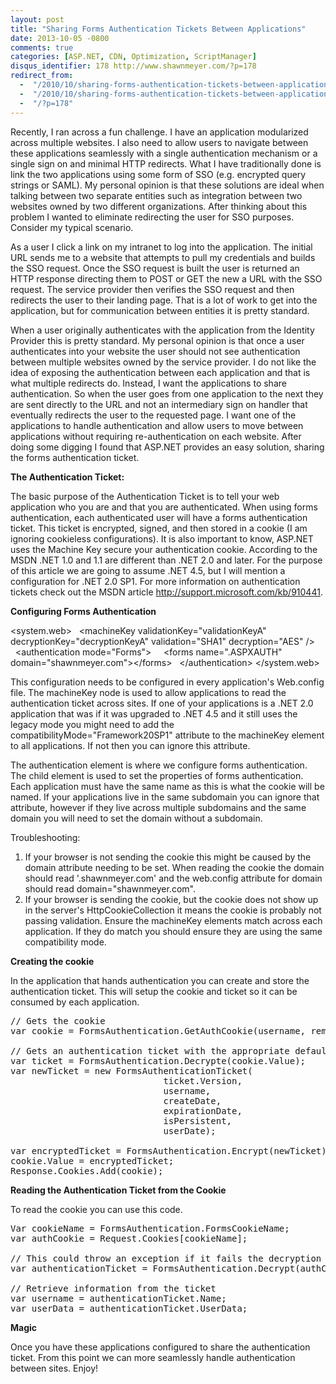```yaml
---
layout: post
title: "Sharing Forms Authentication Tickets Between Applications"
date: 2013-10-05 -0800
comments: true
categories: [ASP.NET, CDN, Optimization, ScriptManager]
disqus_identifier: 178 http://www.shawnmeyer.com/?p=178
redirect_from:
  -  "/2010/10/sharing-forms-authentication-tickets-between-applications"
  -  "/2010/10/sharing-forms-authentication-tickets-between-applications/"
  -  "/?p=178"
---
```


Recently, I ran across a fun challenge. I have an application modularized across multiple websites. I also need to allow users to navigate between these applications seamlessly with a single authentication mechanism or a single sign on and minimal HTTP redirects. What I have traditionally done is link the two applications using some form of SSO (e.g. encrypted query strings or SAML). My personal opinion is that these solutions are ideal when talking between two separate entities such as integration between two websites owned by two different organizations. After thinking about this problem I wanted to eliminate redirecting the user for SSO purposes. Consider my typical scenario.

As a user I click a link on my intranet to log into the application. The initial URL sends me to a website that attempts to pull my credentials and builds the SSO request. Once the SSO request is built the user is returned an HTTP response directing them to POST or GET the new a URL with the SSO request. The service provider then verifies the SSO request and then redirects the user to their landing page. That is a lot of work to get into the application, but for communication between entities it is pretty standard.

When a user originally authenticates with the application from the Identity Provider this is pretty standard. My personal opinion is that once a user authenticates into your website the user should not see authentication between multiple websites owned by the service provider. I do not like the idea of exposing the authentication between each application and that is what multiple redirects do. Instead, I want the applications to share authentication. So when the user goes from one application to the next they are sent directly to the URL and not an intermediary sign on handler that eventually redirects the user to the requested page. I want one of the applications to handle authentication and allow users to move between applications without requiring re-authentication on each website. After doing some digging I found that ASP.NET provides an easy solution, sharing the forms authentication ticket.

<strong>The Authentication Ticket:</strong>

The basic purpose of the Authentication Ticket is to tell your web application who you are and that you are authenticated. When using forms authentication, each authenticated user will have a forms authentication ticket. This ticket is encrypted, signed, and then stored in a cookie (I am ignoring cookieless configurations). It is also important to know, ASP.NET uses the Machine Key secure your authentication cookie. According to the MSDN .NET 1.0 and 1.1 are different than .NET 2.0 and later. For the purpose of this article we are going to assume .NET 4.5, but I will mention a configuration for .NET 2.0 SP1. For more information on authentication tickets check out the MSDN article <a href="http://support.microsoft.com/kb/910441">http://support.microsoft.com/kb/910441</a>.

<strong>Configuring Forms Authentication</strong>

<div>

&lt;system.web&gt;
&nbsp;&nbsp;&lt;machineKey validationKey="validationKeyA" decryptionKey="decryptionKeyA" validation="SHA1" decryption="AES" /&gt;
&nbsp;&nbsp;&lt;authentication mode="Forms"&gt;
&nbsp;&nbsp;&nbsp;&nbsp;&lt;forms name=".ASPXAUTH" domain="shawnmeyer.com"&gt;&lt;/forms&gt;
&nbsp;&nbsp;&lt;/authentication&gt;
&lt;/system.web&gt;

</div>

This configuration needs to be configured in every application's Web.config file. The machineKey node is used to allow applications to read the authentication ticket across sites. If one of your applications is a .NET 2.0 application that was if it was upgraded to .NET 4.5 and it still uses the legacy mode you might need to add the compatibilityMode="Framework20SP1" attribute to the machineKey element to all applications. If not then you can ignore this attribute.

The authentication element is where we configure forms authentication. The child element is used to set the properties of forms authentication. Each application must have the same name as this is what the cookie will be named. If your applications live in the same subdomain you can ignore that attribute, however if they live across multiple subdomains and the same domain you will need to set the domain without a subdomain.

Troubleshooting:
<ol>
	<li>If your browser is not sending the cookie this might be caused by the domain attribute needing to be set. When reading the cookie the domain should read '.shawnmeyer.com' and the web.config attribute for domain should read domain="shawnmeyer.com".</li>
	<li>If your browser is sending the cookie, but the cookie does not show up in the server's HttpCookieCollection it means the cookie is probably not passing validation. Ensure the machineKey elements match across each application. If they do match you should ensure they are using the same compatibility mode.</li>
</ol>
<strong>Creating the cookie</strong>

In the application that hands authentication you can create and store the authentication ticket. This will setup the cookie and ticket so it can be consumed by each application.
<pre name="code" class="c#">// Gets the cookie
var cookie = FormsAuthentication.GetAuthCookie(username, rememberMe);

// Gets an authentication ticket with the appropriate default and configured values.
var ticket = FormsAuthentication.Decrypte(cookie.Value);
var newTicket = new FormsAuthenticationTicket(
                             ticket.Version,
                             username,
                             createDate,
                             expirationDate,
                             isPersistent,
                             userDate);

var encryptedTicket = FormsAuthentication.Encrypt(newTicket);
cookie.Value = encryptedTicket;
Response.Cookies.Add(cookie);</pre>
<strong>Reading the Authentication Ticket from the Cookie</strong>

To read the cookie you can use this code.
<pre name="code" class="c#">Var cookieName = FormsAuthentication.FormsCookieName;
var authCookie = Request.Cookies[cookieName];

// This could throw an exception if it fails the decryption process. Check MachineKeys for consistency.
var authenticationTicket = FormsAuthentication.Decrypt(authCookie.Value);

// Retrieve information from the ticket
var username = authenticationTicket.Name;
var userData = authenticationTicket.UserData;</pre>
<strong>Magic</strong>

Once you have these applications configured to share the authentication ticket. From this point we can more seamlessly handle authentication between sites. Enjoy!
